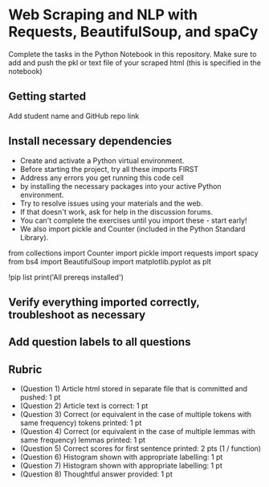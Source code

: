 # Web Scraping and NLP with Requests, BeautifulSoup, and spaCy

Complete the tasks in the Python Notebook in this repository.
Make sure to add and push the pkl or text file of your scraped html (this is specified in the notebook)

## Getting started
Add student name and GitHub repo link 

## Install necessary dependencies
* Create and activate a Python virtual environment. 
* Before starting the project, try all these imports FIRST
* Address any errors you get running this code cell 
* by installing the necessary packages into your active Python environment.
* Try to resolve issues using your materials and the web.
* If that doesn't work, ask for help in the discussion forums.
* You can't complete the exercises until you import these - start early! 
* We also import pickle and Counter (included in the Python Standard Library).

from collections import Counter
import pickle
import requests
import spacy
from bs4 import BeautifulSoup
import matplotlib.pyplot as plt

!pip list
print('All prereqs installed')

## Verify everything imported correctly, troubleshoot as necessary

## Add question labels to all questions



## Rubric

* (Question 1) Article html stored in separate file that is committed and pushed: 1 pt
* (Question 2) Article text is correct: 1 pt
* (Question 3) Correct (or equivalent in the case of multiple tokens with same frequency) tokens printed: 1 pt
* (Question 4) Correct (or equivalent in the case of multiple lemmas with same frequency) lemmas printed: 1 pt
* (Question 5) Correct scores for first sentence printed: 2 pts (1 / function)
* (Question 6) Histogram shown with appropriate labelling: 1 pt
* (Question 7) Histogram shown with appropriate labelling: 1 pt
* (Question 8) Thoughtful answer provided: 1 pt
